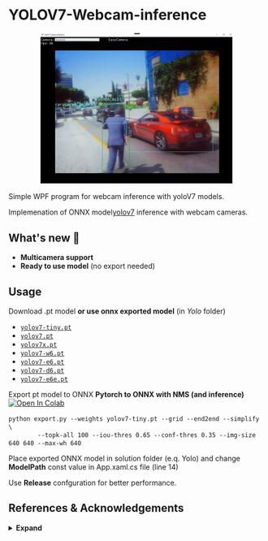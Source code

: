# YOLOV7-Webcam-inference

<div align="center">
    <a href="./">
        <img src="./Figure/RealTimePredictions.png" width="75%"/>
    </a>
</div>

Simple WPF program for webcam inference with yoloV7 models.

Implemenation of ONNX model[yolov7](https://github.com/WongKinYiu/yolov7) inference with webcam cameras.

## What's new 🤗 
- **Multicamera support**
- **Ready to use model** (no export needed)

## Usage
Download .pt model **or use onnx exported model** (in *Yolo* folder)
- [`yolov7-tiny.pt`](https://github.com/WongKinYiu/yolov7/releases/download/v0.1/yolov7-tiny.pt)
- [`yolov7.pt`](https://github.com/WongKinYiu/yolov7/releases/download/v0.1/yolov7.pt)
- [`yolov7x.pt`](https://github.com/WongKinYiu/yolov7/releases/download/v0.1/yolov7x.pt) 
- [`yolov7-w6.pt`](https://github.com/WongKinYiu/yolov7/releases/download/v0.1/yolov7-w6.pt) 
- [`yolov7-e6.pt`](https://github.com/WongKinYiu/yolov7/releases/download/v0.1/yolov7-e6.pt) 
- [`yolov7-d6.pt`](https://github.com/WongKinYiu/yolov7/releases/download/v0.1/yolov7-d6.pt)
- [`yolov7-e6e.pt`](https://github.com/WongKinYiu/yolov7/releases/download/v0.1/yolov7-e6e.pt)

Export pt model to ONNX
**Pytorch to ONNX with NMS (and inference)** <a href="https://colab.research.google.com/github/WongKinYiu/yolov7/blob/main/tools/YOLOv7onnx.ipynb"><img src="https://colab.research.google.com/assets/colab-badge.svg" alt="Open In Colab"></a>
```shell
python export.py --weights yolov7-tiny.pt --grid --end2end --simplify \
        --topk-all 100 --iou-thres 0.65 --conf-thres 0.35 --img-size 640 640 --max-wh 640
```
        
Place exported ONNX model in solution folder (e.q. Yolo) and change <b>ModelPath</b> const value in App.xaml.cs file (line 14)

Use <b>Release</b> confguration for better performance.

## References & Acknowledgements

<details><summary> <b>Expand</b> </summary>
        
* [https://github.com/WongKinYiu/yolov7](https://github.com/WongKinYiu/yolov7)
* [https://github.com/ivilson/Yolov7net](https://github.com/ivilson/Yolov7net)

</details>
